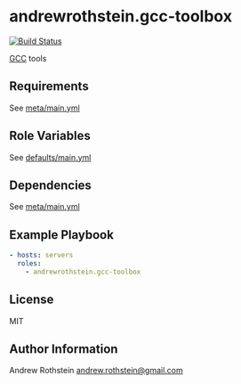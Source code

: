 andrewrothstein.gcc-toolbox
=========
[![Build Status](https://travis-ci.org/andrewrothstein/ansible-gcc-toolbox.svg?branch=master)](https://travis-ci.org/andrewrothstein/ansible-gcc-toolbox)

[GCC](https://gcc.gnu.org/) tools

Requirements
------------

See [meta/main.yml](meta/main.yml)

Role Variables
--------------

See [defaults/main.yml](defaults/main.yml)

Dependencies
------------

See [meta/main.yml](meta/main.yml)

Example Playbook
----------------

```yml
- hosts: servers
  roles:
    - andrewrothstein.gcc-toolbox
```

License
-------

MIT

Author Information
------------------

Andrew Rothstein <andrew.rothstein@gmail.com>
